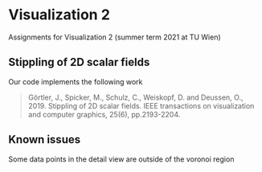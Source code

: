# Visualization 2

Assignments for Visualization 2 (summer term 2021 at TU Wien)

## Stippling of 2D scalar fields

Our code implements the following work

> Görtler, J., Spicker, M., Schulz, C., Weiskopf, D. and Deussen, O., 2019. Stippling of 2D scalar fields. IEEE transactions on visualization and computer graphics, 25(6), pp.2193-2204.

## Known issues

Some data points in the detail view are outside of the voronoi region
